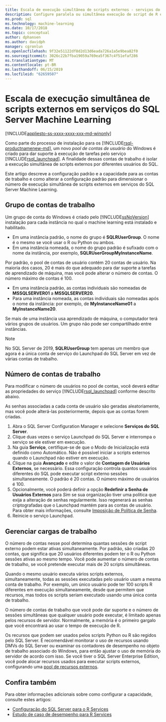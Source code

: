 ```yaml
---
title: Escala de execução simultânea de scripts externos - serviços do SQL Server Machine Learning
description: Configure paralela ou simultânea execução de script de R e Python em um pool de conta de usuário para dimensionar os serviços do SQL Server Machine Learning.
ms.prod: sql
ms.technology: machine-learning
ms.date: 10/17/2018
ms.topic: conceptual
author: dphansen
ms.author: davidph
manager: cgronlun
ms.openlocfilehash: 9f32e51122df8d2d13d6eada726a1a5e9bea82f0
ms.sourcegitcommit: 3026c22b7fba19059a769ea5f367c4f51efaf286
ms.translationtype: MT
ms.contentlocale: pt-BR
ms.lasthandoff: 06/15/2019
ms.locfileid: "62659507"
---
```

# <a name="scale-concurrent-execution-of-external-scripts-in-sql-server-machine-learning-services"></a>Escala de execução simultânea de scripts externos em serviços do SQL Server Machine Learning
[!INCLUDE[appliesto-ss-xxxx-xxxx-xxx-md-winonly](../../includes/appliesto-ss-xxxx-xxxx-xxx-md-winonly.md)]

Como parte do processo de instalação para os [!INCLUDE[rsql-productnamenew-md](../../includes/rsql-productnamenew-md.md)], um novo *pool de contas de usuário* do Windows é criado para dar suporte à execução de tarefas pelo serviço [!INCLUDE[rsql_launchpad](../../includes/rsql-launchpad-md.md)]. A finalidade dessas contas de trabalho é isolar a execução simultânea de scripts externos por diferentes usuários do SQL.

Este artigo descreve a configuração padrão e a capacidade para as contas de trabalho e como alterar a configuração padrão para dimensionar o número de execução simultânea de scripts externos em serviços do SQL Server Machine Learning.

## <a name="worker-account-group"></a>Grupo de contas de trabalho

Um grupo de conta do Windows é criado pelo [!INCLUDE[ssNoVersion](../../includes/ssnoversion-md.md)] instalação para cada instância no qual o machine learning está instalado e habilitado.

- Em uma instância padrão, o nome do grupo é **SQLRUserGroup**. O nome é o mesmo se você usar o R ou Python ou ambos.
- Em uma instância nomeada, o nome do grupo padrão é sufixado com o nome da instância, por exemplo, **SQLRUserGroupMyInstanceName**.

Por padrão, o pool de contas de usuário contém 20 contas de usuário. Na maioria dos casos, 20 é mais do que adequado para dar suporte a tarefas de aprendizado de máquina, mas você pode alterar o número de contas. O número máximo de contas é 100.

- Em uma instância padrão, as contas individuais são nomeadas de **MSSQLSERVER01** a **MSSQLSERVER20**.
- Para uma instância nomeada, as contas individuais são nomeadas após o nome da instância: por exemplo, de **MyInstanceName01** a **MyInstanceName20**.

Se mais de uma instância usa aprendizado de máquina, o computador terá vários grupos de usuários. Um grupo não pode ser compartilhado entre instâncias.

> [!Note]
> No SQL Server de 2019, **SQLRUserGroup** tem apenas um membro que agora é a única conta de serviço do Launchpad do SQL Server em vez de várias contas de trabalho.

<a name = "HowToChangeGroup"> </a>

## <a name="number-of-worker-accounts"></a>Número de contas de trabalho

Para modificar o número de usuários no pool de contas, você deverá editar as propriedades do serviço [!INCLUDE[rsql_launchpad](../../includes/rsql-launchpad-md.md)] conforme descrito abaixo.

As senhas associadas a cada conta de usuário são geradas aleatoriamente, mas você pode alterá-las posteriormente, depois que as contas forem criadas.

1. Abra o SQL Server Configuration Manager e selecione **Serviços do SQL Server**.
2. Clique duas vezes o serviço Launchpad do SQL Server e interrompa o serviço se ele estiver em execução.
3.  Na guia **Serviço**, certifique-se de que o Modo de Inicialização está definido como Automático. Não é possível iniciar a scripts externos quando o Launchpad não estiver em execução.
4.  Clique na guia **Avançado** e edite o valor de **Contagem de Usuários Externos**, se necessário. Essa configuração controla quantos usuários diferentes do SQL pode executar script externo sessões simultaneamente. O padrão é 20 contas. O número máximo de usuários é 100.
5. Opcionalmente, você poderá definir a opção **Redefinir a Senha de Usuários Externos** para _Sim_ se sua organização tiver uma política que exija a alteração de senhas regularmente. Isso regenerará as senhas criptografadas que o Launchpad mantém para as contas de usuário. Para obter mais informações, consulte [Imposição de Política de Senha](../security/sql-server-launchpad-service-account.md#bkmk_EnforcePolicy).
6.  Reinicie o serviço Launchpad.

## <a name="managing-workloads"></a>Gerenciar cargas de trabalho

O número de contas nesse pool determina quantas sessões de script externo podem estar ativas simultaneamente.  Por padrão, são criadas 20 contas, que significa que 20 usuários diferentes podem ter o R ou Python sessões ativas ao mesmo tempo. Você pode aumentar o número de contas de trabalho, se você pretende executar mais de 20 scripts simultâneas.

Quando o mesmo usuário executa vários scripts externos, simultaneamente, todas as sessões executadas pelo usuário usam a mesma conta de trabalho. Por exemplo, um único usuário pode ter 100 scripts R diferentes em execução simultaneamente, desde que permitem que recursos, mas todos os scripts seriam executado usando uma única conta de trabalho.

O número de contas de trabalho que você pode dar suporte e o número de sessões simultâneas que qualquer usuário pode executar, é limitado apenas pelos recursos de servidor. Normalmente, a memória é o primeiro gargalo que você encontrará ao usar o tempo de execução de R.

Os recursos que podem ser usados pelos scripts Python ou R são regidos pelo SQL Server. É recomendável monitorar o uso de recursos usando DMVs do SQL Server ou examinar os contadores de desempenho no objeto de trabalho associado do Windows, para então ajustar o uso de memória do servidor de acordo com isso. Se você tiver o SQL Server Enterprise Edition, você pode alocar recursos usados para executar scripts externos, configurando uma [pool de recursos externos](how-to-create-a-resource-pool.md).

## <a name="see-also"></a>Confira também

Para obter informações adicionais sobre como configurar a capacidade, consulte estes artigos:

- [Configuração do SQL Server para o R Services](../../advanced-analytics/r/sql-server-configuration-r-services.md)
- [Estudo de caso de desempenho para R Services](../../advanced-analytics/r/performance-case-study-r-services.md)